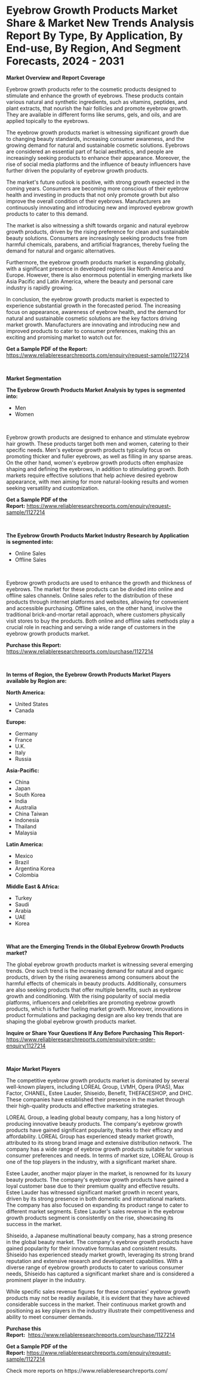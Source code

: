 <p><h1>Eyebrow Growth Products Market Share & Market New Trends Analysis Report By Type, By Application, By End-use, By Region, And Segment Forecasts, 2024 - 2031</h1></p><p><strong>Market Overview and Report Coverage</strong></p>
<p><p>Eyebrow growth products refer to the cosmetic products designed to stimulate and enhance the growth of eyebrows. These products contain various natural and synthetic ingredients, such as vitamins, peptides, and plant extracts, that nourish the hair follicles and promote eyebrow growth. They are available in different forms like serums, gels, and oils, and are applied topically to the eyebrows.</p><p>The eyebrow growth products market is witnessing significant growth due to changing beauty standards, increasing consumer awareness, and the growing demand for natural and sustainable cosmetic solutions. Eyebrows are considered an essential part of facial aesthetics, and people are increasingly seeking products to enhance their appearance. Moreover, the rise of social media platforms and the influence of beauty influencers have further driven the popularity of eyebrow growth products.</p><p>The market's future outlook is positive, with strong growth expected in the coming years. Consumers are becoming more conscious of their eyebrow health and investing in products that not only promote growth but also improve the overall condition of their eyebrows. Manufacturers are continuously innovating and introducing new and improved eyebrow growth products to cater to this demand.</p><p>The market is also witnessing a shift towards organic and natural eyebrow growth products, driven by the rising preference for clean and sustainable beauty solutions. Consumers are increasingly seeking products free from harmful chemicals, parabens, and artificial fragrances, thereby fueling the demand for natural and organic alternatives.</p><p>Furthermore, the eyebrow growth products market is expanding globally, with a significant presence in developed regions like North America and Europe. However, there is also enormous potential in emerging markets like Asia Pacific and Latin America, where the beauty and personal care industry is rapidly growing.</p><p>In conclusion, the eyebrow growth products market is expected to experience substantial growth in the forecasted period. The increasing focus on appearance, awareness of eyebrow health, and the demand for natural and sustainable cosmetic solutions are the key factors driving market growth. Manufacturers are innovating and introducing new and improved products to cater to consumer preferences, making this an exciting and promising market to watch out for.</p></p>
<p><strong>Get a Sample PDF of the Report:</strong> <a href="https://www.reliableresearchreports.com/enquiry/request-sample/1127214">https://www.reliableresearchreports.com/enquiry/request-sample/1127214</a></p>
<p>&nbsp;</p>
<p><strong>Market Segmentation</strong></p>
<p><strong>The Eyebrow Growth Products Market Analysis by types is segmented into:</strong></p>
<p><ul><li>Men</li><li>Women</li></ul></p>
<p>&nbsp;</p>
<p><p>Eyebrow growth products are designed to enhance and stimulate eyebrow hair growth. These products target both men and women, catering to their specific needs. Men's eyebrow growth products typically focus on promoting thicker and fuller eyebrows, as well as filling in any sparse areas. On the other hand, women's eyebrow growth products often emphasize shaping and defining the eyebrows, in addition to stimulating growth. Both markets require effective solutions that help achieve desired eyebrow appearance, with men aiming for more natural-looking results and women seeking versatility and customization.</p></p>
<p><strong>Get a Sample PDF of the Report:</strong>&nbsp;<a href="https://www.reliableresearchreports.com/enquiry/request-sample/1127214">https://www.reliableresearchreports.com/enquiry/request-sample/1127214</a></p>
<p>&nbsp;</p>
<p><strong>The Eyebrow Growth Products Market Industry Research by Application is segmented into:</strong></p>
<p><ul><li>Online Sales</li><li>Offline Sales</li></ul></p>
<p>&nbsp;</p>
<p><p>Eyebrow growth products are used to enhance the growth and thickness of eyebrows. The market for these products can be divided into online and offline sales channels. Online sales refer to the distribution of these products through internet platforms and websites, allowing for convenient and accessible purchasing. Offline sales, on the other hand, involve the traditional brick-and-mortar retail approach, where customers physically visit stores to buy the products. Both online and offline sales methods play a crucial role in reaching and serving a wide range of customers in the eyebrow growth products market.</p></p>
<p><strong>Purchase this Report:</strong>&nbsp; <a href="https://www.reliableresearchreports.com/purchase/1127214">https://www.reliableresearchreports.com/purchase/1127214</a></p>
<p>&nbsp;</p>
<p><strong>In terms of Region, the Eyebrow Growth Products Market Players available by Region are:</strong></p>
<p>
    <p> <strong> North America: </strong>
        <ul>
            <li>United States</li>
            <li>Canada</li>
        </ul>
        </p> 
    <p> <strong> Europe: </strong>
        <ul>
            <li>Germany</li>
            <li>France</li>
            <li>U.K.</li>
            <li>Italy</li>
            <li>Russia</li>
        </ul>
        </p> 
    <p> <strong> Asia-Pacific: </strong>
        <ul>
            <li>China</li>
            <li>Japan</li>
            <li>South Korea</li>
            <li>India</li>
            <li>Australia</li>
            <li>China Taiwan</li>
            <li>Indonesia</li>
            <li>Thailand</li>
            <li>Malaysia</li>
        </ul>
        </p> 
    <p> <strong> Latin America: </strong>
        <ul>
            <li>Mexico</li>
            <li>Brazil</li>
            <li>Argentina Korea</li>
            <li>Colombia</li>
        </ul>
        </p> 
    <p> <strong> Middle East & Africa: </strong>
        <ul>
            <li>Turkey</li>
            <li>Saudi</li>
            <li>Arabia</li>
            <li>UAE</li>
            <li>Korea</li>
        </ul>
    </p>
    </p>
<p>&nbsp;</p>
<p><strong>What are the Emerging Trends in the Global Eyebrow Growth Products market?</strong></p>
<p><p>The global eyebrow growth products market is witnessing several emerging trends. One such trend is the increasing demand for natural and organic products, driven by the rising awareness among consumers about the harmful effects of chemicals in beauty products. Additionally, consumers are also seeking products that offer multiple benefits, such as eyebrow growth and conditioning. With the rising popularity of social media platforms, influencers and celebrities are promoting eyebrow growth products, which is further fueling market growth. Moreover, innovations in product formulations and packaging design are also key trends that are shaping the global eyebrow growth products market.</p></p>
<p><strong>Inquire or Share Your Questions If Any Before Purchasing This Report</strong>- <a href="https://www.reliableresearchreports.com/enquiry/pre-order-enquiry/1127214">https://www.reliableresearchreports.com/enquiry/pre-order-enquiry/1127214</a></p>
<p>&nbsp;</p>
<p><strong>Major Market Players</strong></p>
<p><p>The competitive eyebrow growth products market is dominated by several well-known players, including LOREAL Group, LVMH, Opera (PIAS), Max Factor, CHANEL, Estee Lauder, Shiseido, Benefit, THEFACESHOP, and DHC. These companies have established their presence in the market through their high-quality products and effective marketing strategies.</p><p>LOREAL Group, a leading global beauty company, has a long history of producing innovative beauty products. The company's eyebrow growth products have gained significant popularity, thanks to their efficacy and affordability. LOREAL Group has experienced steady market growth, attributed to its strong brand image and extensive distribution network. The company has a wide range of eyebrow growth products suitable for various consumer preferences and needs. In terms of market size, LOREAL Group is one of the top players in the industry, with a significant market share.</p><p>Estee Lauder, another major player in the market, is renowned for its luxury beauty products. The company's eyebrow growth products have gained a loyal customer base due to their premium quality and effective results. Estee Lauder has witnessed significant market growth in recent years, driven by its strong presence in both domestic and international markets. The company has also focused on expanding its product range to cater to different market segments. Estee Lauder's sales revenue in the eyebrow growth products segment is consistently on the rise, showcasing its success in the market.</p><p>Shiseido, a Japanese multinational beauty company, has a strong presence in the global beauty market. The company's eyebrow growth products have gained popularity for their innovative formulas and consistent results. Shiseido has experienced steady market growth, leveraging its strong brand reputation and extensive research and development capabilities. With a diverse range of eyebrow growth products to cater to various consumer needs, Shiseido has captured a significant market share and is considered a prominent player in the industry.</p><p>While specific sales revenue figures for these companies' eyebrow growth products may not be readily available, it is evident that they have achieved considerable success in the market. Their continuous market growth and positioning as key players in the industry illustrate their competitiveness and ability to meet consumer demands.</p></p>
<p><strong>Purchase this Report:</strong>&nbsp;&nbsp;<a href="https://www.reliableresearchreports.com/purchase/1127214">https://www.reliableresearchreports.com/purchase/1127214</a></p>
<p></p>
<p><strong>Get a Sample PDF of the Report:</strong>&nbsp;<a href="https://www.reliableresearchreports.com/enquiry/request-sample/1127214">https://www.reliableresearchreports.com/enquiry/request-sample/1127214</a></p>
<p>Check more reports on https://www.reliableresearchreports.com/</p>